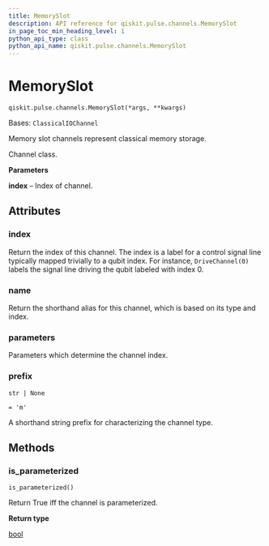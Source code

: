 ```yaml
---
title: MemorySlot
description: API reference for qiskit.pulse.channels.MemorySlot
in_page_toc_min_heading_level: 1
python_api_type: class
python_api_name: qiskit.pulse.channels.MemorySlot
---
```


# MemorySlot

<span id="qiskit.pulse.channels.MemorySlot" />

`qiskit.pulse.channels.MemorySlot(*args, **kwargs)`

Bases: `ClassicalIOChannel`

Memory slot channels represent classical memory storage.

Channel class.

**Parameters**

**index** – Index of channel.

## Attributes

<span id="qiskit.pulse.channels.MemorySlot.index" />

### index

Return the index of this channel. The index is a label for a control signal line typically mapped trivially to a qubit index. For instance, `DriveChannel(0)` labels the signal line driving the qubit labeled with index 0.

<span id="qiskit.pulse.channels.MemorySlot.name" />

### name

Return the shorthand alias for this channel, which is based on its type and index.

<span id="qiskit.pulse.channels.MemorySlot.parameters" />

### parameters

Parameters which determine the channel index.

<span id="qiskit.pulse.channels.MemorySlot.prefix" />

### prefix

`str | None`

`= 'm'`

A shorthand string prefix for characterizing the channel type.

## Methods

### is\_parameterized

<span id="qiskit.pulse.channels.MemorySlot.is_parameterized" />

`is_parameterized()`

Return True iff the channel is parameterized.

**Return type**

[bool](https://docs.python.org/3/library/functions.html#bool "(in Python v3.12)")

